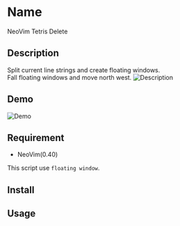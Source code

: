 Name 
====

NeoVim Tetris Delete

## Description

Split current line strings and create floating windows.  
Fall floating windows and move north west.
![Description](https://user-images.githubusercontent.com/17779386/69766815-1199ba80-11bd-11ea-9a90-da266c66e44f.gif)

## Demo

![Demo](https://user-images.githubusercontent.com/17779386/69768177-e7e39200-11c2-11ea-8c96-14b6a431dfc8.gif)

## Requirement

- NeoVim(0.40)

This script use `floating window`.

## Install

## Usage
